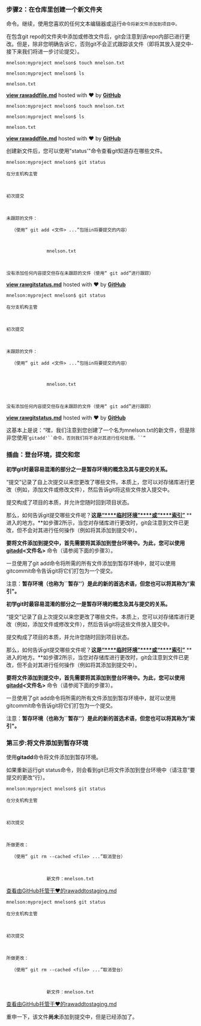 ### 步骤2：在仓库里创建一个新文件夹

命令。继续，使用您喜欢的任何文本编辑器或运行`命令将新文件添加到项目中。`

在包含git repo的文件夹中添加或修改文件后，git会注意到该repo内部已进行更改。但是，除非您明确告诉它，否则git不会正式跟踪该文件（即将其放入提交中-接下来我们将进一步讨论提交）。

```
mnelson:myproject mnelson$ touch mnelson.txt
```

```
mnelson:myproject mnelson$ ls
```

```
mnelson.txt
```

[**view raw**](https://gist.github.com/cubeton/2d8f224bede4c2dde86b/raw/b865e27cc4715b3a3a4a5839e77ab232ff1b31f9/addfile.md)[**addfile.md**](https://gist.github.com/cubeton/2d8f224bede4c2dde86b#file-addfile-md) hosted with ❤ by [**GitHub**](https://github.com)

```
mnelson:myproject mnelson$ touch mnelson.txt
```

```
mnelson:myproject mnelson$ ls
```

```
mnelson.txt
```

[**view raw**](https://gist.github.com/cubeton/2d8f224bede4c2dde86b/raw/b865e27cc4715b3a3a4a5839e77ab232ff1b31f9/addfile.md)[**addfile.md**](https://gist.github.com/cubeton/2d8f224bede4c2dde86b#file-addfile-md) hosted with ❤ by [**GitHub**](https://github.com/)

 

创建新文件后，您可以使用"status'"命令查看git知道存在哪些文件。

```
mnelson:myproject mnelson$ git status
```

```
在分支机构主管
```

```
 
```

```
初次提交
```

```
 
```

```
未跟踪的文件：
```

```
  （使用“ git add <文件> ...”包括in将要提交的内容）
```

```
 
```

```
               mnelson.txt
```

```
 
```

```
没有添加任何内容提交但存在未跟踪的文件（使用“ git add”进行跟踪）
```

[**view raw**](https://gist.github.com/cubeton/02e849bbffcbea1e9a61/raw/71c93139666a8a4e06795f53c9aec5db95e6019a/gitstatus.md)[**gitstatus.md**](https://gist.github.com/cubeton/02e849bbffcbea1e9a61#file-gitstatus-md) hosted with ❤ by [**GitHub**](https://github.com)

```
mnelson:myproject mnelson$ git status
```

```
在分支机构主管
```

```
 
```

```
初次提交
```

```
 
```

```
未跟踪的文件：
```

```
  （使用“ git add <文件> ...”包括in将要提交的内容）
```

```
 
```

```
               mnelson.txt
```

```
 
```

```
没有添加任何内容提交但存在未跟踪的文件（使用“ git add”进行跟踪）
```

[**view raw**](https://gist.github.com/cubeton/02e849bbffcbea1e9a61/raw/71c93139666a8a4e06795f53c9aec5db95e6019a/gitstatus.md)[**gitstatus.md**](https://gist.github.com/cubeton/02e849bbffcbea1e9a61#file-gitstatus-md) hosted with ❤ by [**GitHub**](https://github.com/)

这基本上是说：“嘿，我们注意到您创建了一个名为mnelson.txt的新文件，但是除非您使用'`gitadd'``命令，否则我们将不会对其进行任何处理。``”`

### 插曲：登台环境，提交和您

**初学git时最容易混淆的部分之一是暂存环境的概念及其与提交的关系。**

“提交”记录了自上次提交以来您更改了哪些文件。本质上，您可以对存储库进行更改（例如，添加文件或修改文件），然后告诉git将这些文件放入提交中。

提交构成了项目的本质，并允许您随时回到项目状态。

那么，如何告诉git提交哪些文件呢？**这是**[**“****临时环境”****或“****索引”**](https://git-scm.com/book/en/v2/Getting-Started-Git-Basics) **进入的地方。**如步骤2所示，当您对存储库进行更改时，git会注意到文件已更改，但不会对其进行任何操作（例如将其添加到提交中）。

**要将文件添加到提交中，首先需要将其添加到登台环境中。**为此，您可以使用[gitadd](http://git-scm.com/docs/git-add)**<****文件名****>** 命令（请参阅下面的步骤3）。

一旦使用了git add命令将所需的所有文件添加到暂存环境中，就可以使用gitcommit命令告诉git将它们打包为一个提交。 

注意：**暂存环境（也称为``暂存''）是此的新的首选术语，但您也可以将其称为”索引"。**

**初学git时最容易混淆的部分之一是暂存环境的概念及其与提交的关系。**

“提交”记录了自上次提交以来您更改了哪些文件。本质上，您可以对存储库进行更改（例如，添加文件或修改文件），然后告诉git将这些文件放入提交中。

提交构成了项目的本质，并允许您随时回到项目状态。

那么，如何告诉git提交哪些文件呢？**这是**[**“****临时环境”****或“****索引”**](https://git-scm.com/book/en/v2/Getting-Started-Git-Basics) **进入的地方。**如步骤2所示，当您对存储库进行更改时，git会注意到文件已更改，但不会对其进行任何操作（例如将其添加到提交中）。

**要将文件添加到提交中，首先需要将其添加到登台环境中。**为此，您可以使用[gitadd](http://git-scm.com/docs/git-add)**<****文件名****>** 命令（请参阅下面的步骤3）。

一旦使用了git add命令将所需的所有文件添加到暂存环境中，就可以使用gitcommit命令告诉git将它们打包为一个提交。 

注意：**暂存环境（也称为``暂存''）是此的新的首选术语，但您也可以将其称为”索引"。**

### 第三步:将文件添加到暂存环境

使用**gitadd**命令将文件添加到暂存环境。 

如果重新运行git status命令，则会看到git已将文件添加到登台环境中（请注意“要提交的更改“行）。  

```
mnelson:myproject mnelson$ git status
```

```
在分支机构主管
```

```
 
```

```
初次提交
```

```
 
```

```
所做更改：
```

```
  （使用“ git rm --cached <file> ...”取消登台）
```

```
 
```

```
               新文件：mnelson.txt
```

[查看由GitHub托管于❤的raw](https://gist.github.com/cubeton/28f7bea3b232f67e031c/raw/875157cd78d75c23f3f0e29bf0c97989e3d52937/addtostaging.md)[addtostaging.md](https://gist.github.com/cubeton/28f7bea3b232f67e031c#file-addtostaging-md)

```
mnelson:myproject mnelson$ git status
```

```
在分支机构主管
```

```
 
```

```
初次提交
```

```
 
```

```
所做更改：
```

```
  （使用“ git rm --cached <file> ...”取消登台）
```

```
 
```

```
               新文件：mnelson.txt
```

[查看由GitHub托管于❤的raw](https://gist.github.com/cubeton/28f7bea3b232f67e031c/raw/875157cd78d75c23f3f0e29bf0c97989e3d52937/addtostaging.md)[addtostaging.md](https://gist.github.com/cubeton/28f7bea3b232f67e031c#file-addtostaging-md)

 重申一下，该文件**尚未**添加到提交中，但是已经添加了。